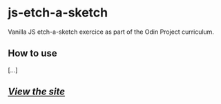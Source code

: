 # js-etch-a-sketch
Vanilla JS etch-a-sketch exercice as part of the Odin Project curriculum.

## How to use

[...]

## _[View the site](https://example.com)_
